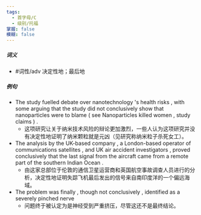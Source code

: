 ```yaml
---
tags:
  - 首字母/C
  - 级别/托福
掌握: false
模糊: false
---
```

##### 词义
- #词性/adv  决定性地；最后地
##### 例句
- The study fuelled debate over nanotechnology 's health risks , with some arguing that the study did not conclusively show that nanoparticles were to blame ( see Nanoparticles killed women , study claims ) .
	- 这项研究让关于纳米技术风险的辩论更加激烈，一些人认为这项研究并没有决定性地证明了纳米颗粒就是元凶（见研究称纳米粒子杀死女工）。
- The analysis by the UK-based company , a London-based operator of communications satellites , and UK air accident investigators , proved conclusively that the last signal from the aircraft came from a remote part of the southern Indian Ocean .
	- 由这家总部位于伦敦的通信卫星运营商和英国航空事故调查人员进行的分析，决定性地证明失踪飞机最后发出的信号来自南印度洋的一个偏远海域。
- The problem was finally , though not conclusively , identified as a severely pinched nerve
	- 问题终于被认定为是神经受到严重挤压，尽管这还不是最终结论。
